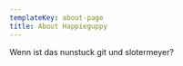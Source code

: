 ```yaml
---
templateKey: about-page
title: About Happieguppy
---
```

Wenn ist das nunstuck git und slotermeyer?
